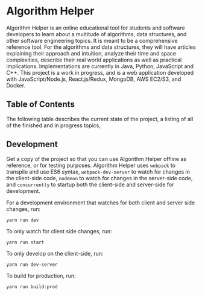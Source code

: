 # Algorithm Helper

Algorithm Helper is an online educational tool for students and software developers to learn about
a multitude of algorithms, data structures, and other software engineering topics. It is meant to
be a comprehensive reference tool. For the algorithms and data structures, they will have articles
explaining their approach and intuition, analyze their time and space complexities, describe their
real world applications as well as practical implications. Implementations are currently in
Java, Python, JavaScript and C++. This project is a work in progress, and is a web application
developed with JavaScript/Node.js, React.js/Redux, MongoDB, AWS EC2/S3, and Docker.

## Table of Contents

The following table describes the current state of the project, a listing of all of the finished and
in progress topics,

## Development

Get a copy of the project so that you can use Algorithm Helper offline as reference, or for
testing purposes. Algorithm Helper uses `webpack` to transpile and use ES6 syntax,
`webpack-dev-server` to watch for changes in the client-side code, `nodemon` to watch for changes
in the server-side code, and `concurrently` to startup both the client-side and server-side for
development.

For a development environment that watches for both client and server side changes, run:
```
yarn run dev
```

To only watch for client side changes, run:
```
yarn run start
```

To only develop on the client-side, run:
```
yarn run dev-server
```

To build for production, run:
```
yarn run build:prod
```
